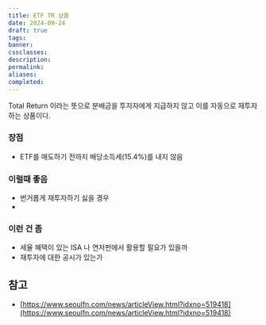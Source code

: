 ```yaml
---
title: ETF TR 상품
date: 2024-09-24
draft: true
tags:
banner:
cssclasses:
description:
permalink:
aliases:
completed:
---
```

Total Return 이라는 뜻으로 분배금을 투자자에게 지급하지 않고 이를 자동으로 재투자하는 상품이다. 

### 장점
- ETF를 매도하기 전까지 배당소득세(15.4%)를 내지 않음

### 이럴때 좋음
- 번거롭게 재투자하기 싫을 경우
- 

### 이런 건 좀
- 세율 혜택이 있는 ISA 나 연저펀에서 활용할 필요가 있을까
- 재투자에 대한 공시가 있는가

## 참고
- [https://www.seoulfn.com/news/articleView.html?idxno=519418](https://www.seoulfn.com/news/articleView.html?idxno=519418)